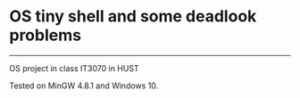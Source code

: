 # OS tiny shell and some deadlook problems   
--------------------------------------------------

OS project in class IT3070 in HUST

Tested on MinGW 4.8.1 and Windows 10.
